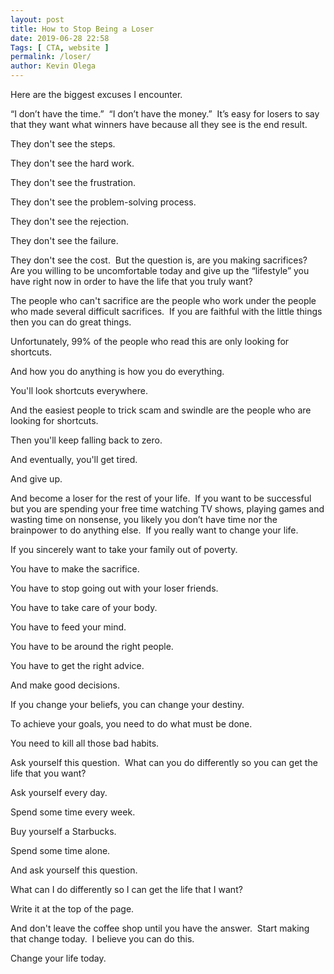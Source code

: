 ```yaml
--- 
layout: post 
title: How to Stop Being a Loser
date: 2019-06-28 22:58
Tags: [ CTA, website ]
permalink: /loser/ 
author: Kevin Olega 
--- 
```

Here are the biggest excuses I encounter.

“I don’t have the time.”⁣
⁣
“I don’t have the money.”⁣
⁣
It’s easy for losers to say that they want what winners have because all they see is the end result.⁣

They don't see the steps.

They don't see the hard work.

They don't see the frustration.

They don't see the problem-solving process.

They don't see the rejection.

They don't see the failure.

They don't see the cost.
⁣
But the question is, are you making sacrifices?⁣
⁣
Are you willing to be uncomfortable today and give up the “lifestyle” you have right now in order to have the life that you truly want?

The people who can't sacrifice are the people who work under the people who made several difficult sacrifices.⁣
⁣
If you are faithful with the little things then you can do great things.

Unfortunately, 99% of the people who read this are only looking for shortcuts.

And how you do anything is how you do everything.⁣

You'll look shortcuts everywhere.

And the easiest people to trick scam and swindle are the people who are looking for shortcuts.

Then you'll keep falling back to zero.

And eventually, you'll get tired.

And give up.

And become a loser for the rest of your life.
⁣
If you want to be successful but you are spending your free time watching TV shows, playing games and wasting time on nonsense, you likely you don’t have time nor the brainpower to do anything else.⁣
⁣
If you really want to change your life.

If you sincerely want to take your family out of poverty.

You have to make the sacrifice.

You have to stop going out with your loser friends.

You have to take care of your body.

You have to feed your mind.

You have to be around the right people.

You have to get the right advice.

And make good decisions.

If you change your beliefs, you can change your destiny.

To achieve your goals, you need to do what must be done.

You need to kill all those bad habits.

Ask yourself this question.
⁣
What can you do differently so you can get the life that you want?⁣

Ask yourself every day.

Spend some time every week.

Buy yourself a Starbucks.

Spend some time alone.

And ask yourself this question.

What can I do differently so I can get the life that I want?

Write it at the top of the page.

And don't leave the coffee shop until you have the answer.
⁣
Start making that change today.⁣
⁣
I believe you can do this.⁣

Change your life today.